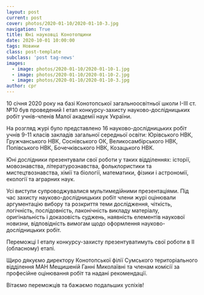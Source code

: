 ```yaml
---
layout: post
current: post
cover: photos/2020-01-10/2020-01-10-3.jpg
navigation: True
title: Юні науковці Конотопщини
date: 2020-10-01 10:00:00
tags: Новини
class: post-template
subclass: 'post tag-news'
images:
  - image: photos/2020-01-10/2020-01-10-1.jpg
  - image: photos/2020-01-10/2020-01-10-2.jpg
  - image: photos/2020-01-10/2020-01-10-3.jpg
author: cpr
---
```


10 січня 2020 року на базі Конотопської загальноосвітньої школи  І-ІІІ ст. №10 був проведений І етап конкурсу-захисту науково-дослідницьких робіт учнів-членів Малої академії наук України.

На розгляд журі було представлено 16 науково-дослідницьких робіт учнів 9-11 класів закладів загальної середньої освіти: Юрівського НВК, Гружчанського НВК, Соснівського ОК,  Великосамбірського НВК, Попівського НВК, Бочечківського НВК, Козацького НВК.

Юні дослідники презентували свої роботи у таких відділеннях: історії, мовознавства, літературознавства, фольклористики та мистецтвознавства, хімії та біології, математики, фізики і астрономії, екології та аграрних наук.

Усі виступи супроводжувалися мультимедійними презентаціями. Під час захисту науково-дослідницьких робіт члени журі оцінювали аргументацію вибору та розкриття теми дослідження, чіткість, логічність, послідовність, лаконічність викладу матеріалу, оригінальність і доказовість суджень, наявність елементів наукової новизни, відповідність вимогам щодо оформлення науково-дослідницьких  робіт.

Переможці І етапу конкурсу-захисту презентуватимуть свої роботи в ІІ (обласному) етапі.

Щиро дякуємо директору Конотопської філії Сумського територіального відділення МАН Мещишеній Ганні Миколаївні та членам комісії за професійне оцінювання робіт та надані рекомендації.

Вітаємо переможців та бажаємо подальших успіхів!
